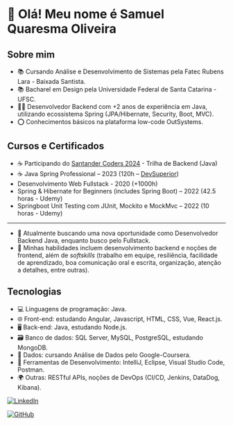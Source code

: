 # 👋 Olá! Meu nome é Samuel Quaresma Oliveira

## Sobre mim

- 📚 Cursando Análise e Desenvolvimento de Sistemas pela Fatec Rubens Lara - Baixada Santista.
- 📚 Bacharel em Design pela Universidade Federal de Santa Catarina - UFSC.
- 👨‍💻 Desenvolvedor Backend com +2 anos de experiência em Java, utilizando ecossistema Spring (JPA/Hibernate, Security, Boot, MVC).
- ⭕ Conhecimentos básicos na plataforma low-code OutSystems.

## Cursos e Certificados

- ☕ Participando do [Santander Coders 2024](https://ada.tech/sou-aluno/programas/santander-coders-2024) - Trilha de Backend (Java)
- ☕ Java Spring Professional – 2023 (120h – [DevSuperior](https://devsuperior.com.br/))
- Desenvolvimento Web Fullstack - 2020 (+1000h)
- Spring & Hibernate for Beginners (includes Spring Boot) – 2022 (42.5 horas - Udemy)
- Springboot Unit Testing com JUnit, Mockito e MockMvc – 2022 (10 horas - Udemy)

***
- 💼 Atualmente buscando uma nova oportunidade como Desenvolvedor Backend Java, enquanto busco pelo Fullstack.
- 🔧 Minhas habilidades incluem desenvolvimento backend e noções de frontend, além de  _softskills_ (trabalho em equipe, resiliência, facilidade de aprendizado, boa comunicação oral e escrita, organização, atenção a detalhes, entre outras).

## Tecnologias

- 💻 Linguagens de programação: Java.
- 🌐 Front-end: estudando Angular, Javascript, HTML, CSS, Vue, React.js.
- 🖥️ Back-end: Java, estudando Node.js.
- 🗃️ Banco de dados: SQL Server, MySQL, PostgreSQL, estudando MongoDB.
- 🎲 Dados: cursando Análise de Dados pelo Google-Coursera.
- 🧰 Ferramentas de Desenvolvimento: IntelliJ, Eclipse, Visual Studio Code, Postman.
- 🌍 Outras: RESTful APIs, noções de DevOps (CI/CD, Jenkins, DataDog, Kibana).

[![LinkedIn](https://img.shields.io/badge/LinkedIn-0077B5?style=for-the-badge&logo=linkedin)](https://www.linkedin.com/in/samquaresma/)

[![GitHub](https://img.shields.io/badge/GitHub-100000?style=for-the-badge&logo=github)](https://github.com/squoliver83)
